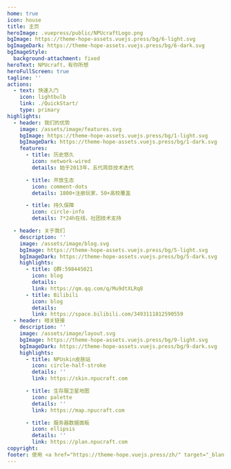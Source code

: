 ```yaml
---
home: true
icon: house
title: 主页
heroImage: .vuepress/public/NPUcraftLogo.png
bgImage: https://theme-hope-assets.vuejs.press/bg/6-light.svg
bgImageDark: https://theme-hope-assets.vuejs.press/bg/6-dark.svg
bgImageStyle:
  background-attachment: fixed
heroText: NPUcraft，有你所想
heroFullScreen: true
tagline: ''
actions:
  - text: 快速入门
    icon: lightbulb
    link: ./QuickStart/
    type: primary
highlights:
  - header: 我们的优势
    image: /assets/image/features.svg
    bgImage: https://theme-hope-assets.vuejs.press/bg/1-light.svg
    bgImageDark: https://theme-hope-assets.vuejs.press/bg/1-dark.svg
    features:
      - title: 历史悠久
        icon: network-wired
        details: 始于2013年，五代周目技术迭代

      - title: 开放生态
        icon: comment-dots
        details: 1800+注册玩家，50+高校覆盖

      - title: 持久保障
        icon: circle-info
        details: 7*24h在线，社团技术支持

  - header: 关于我们
    description: ''
    image: /assets/image/blog.svg
    bgImage: https://theme-hope-assets.vuejs.press/bg/5-light.svg
    bgImageDark: https://theme-hope-assets.vuejs.press/bg/5-dark.svg
    highlights:
      - title: Q群:598445021
        icon: blog
        details:
        link: https://qm.qq.com/q/Mu9dtXLRq8
      - title: Bilibili
        icon: blog
        details: 
        link: https://space.bilibili.com/3493111812590559
  - header: 相关链接
    description: ''
    image: /assets/image/layout.svg
    bgImage: https://theme-hope-assets.vuejs.press/bg/9-light.svg
    bgImageDark: https://theme-hope-assets.vuejs.press/bg/9-dark.svg
    highlights:
      - title: NPUskin皮肤站
        icon: circle-half-stroke
        details: ''
        link: https://skin.npucraft.com

      - title: 生存服卫星地图
        icon: palette
        details: ''
        link: https://map.npucraft.com

      - title: 服务器数据面板
        icon: ellipsis
        details: ''
        link: https://plan.npucraft.com
copyright: 
footer: 使用 <a href="https://theme-hope.vuejs.press/zh/" target="_blank">VuePress Theme Hope</a> 主题 | MIT 协议, 版权所有 © 2025-至今
---
```

